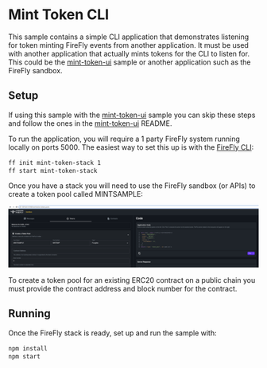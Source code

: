 # Mint Token CLI

This sample contains a simple CLI application that demonstrates listening for token minting FireFly events from another application. It must
be used with another application that actually mints tokens for the CLI to listen for. This could be the [mint-token-ui](../mint-token-ui) sample
or another application such as the FireFly sandbox.

## Setup

If using this sample with the [mint-token-ui](../mint-token-ui) sample you can skip these steps and follow the ones in the [mint-token-ui](../mint-token-ui) README.

To run the application, you will require a 1 party FireFly system running
locally on ports 5000. The easiest way to set this up is with the
[FireFly CLI](https://github.com/hyperledger/firefly-cli):

```
ff init mint-token-stack 1
ff start mint-token-stack
```

Once you have a stack you will need to use the FireFly sandbox (or APIs) to create a token pool
called MINTSAMPLE:

![FireFly Sandbox](./sandbox-token-pool.png)

To create a token pool for an existing ERC20 contract on a public chain you must provide the contract address and block number for the contract.

## Running

Once the FireFly stack is ready, set up and run the sample with:

```
npm install
npm start
```
